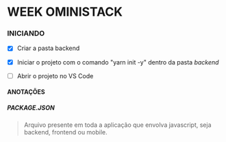 # WEEK OMINISTACK

### INICIANDO

- [x] Criar a pasta backend
- [x] Iniciar o projeto com o comando "yarn init -y" dentro da pasta _backend_
- [ ] Abrir o projeto no VS Code


#### ANOTAÇÕES

##### PACKAGE.JSON 
> Arquivo presente em toda a aplicação que envolva javascript, seja backend, frontend ou mobile.



